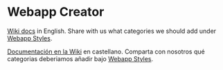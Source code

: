 # Webapp Creator

[Wiki docs](https://github.com/Jujuyeh/webapp-creator/wiki/libwebappcreator-(English)) in English. Share with us what categories we should add under [Webapp Styles](https://github.com/Jujuyeh/webapp-creator/issues/2).

[Documentación en la Wiki](https://github.com/Jujuyeh/webapp-creator/wiki/libwebappcreator-(Castellano)) en castellano. Comparta con nosotros qué categorias deberiamos añadir bajo [Webapp Styles](https://github.com/Jujuyeh/webapp-creator/issues/2).
